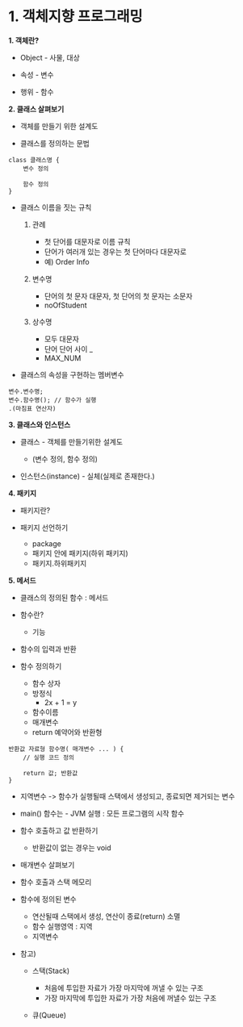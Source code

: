 # 1. 객체지향 프로그래밍

**1. 객체란?**
* Object - 사물, 대상

* 속성 - 변수

* 행위 - 함수

**2. 클래스 살펴보기**
* 객체를 만들기 위한 설계도
	
* 클래스를 정의하는 문법
```
class 클래스명 {
    변수 정의
		
    함수 정의
}
```
* 클래스 이름을 짓는 규칙
  1) 관례
		- 첫 단어를 대문자로 이름 규칙
		- 단어가 여러개 있는 경우는 첫 단어마다 대문자로
		- 예) Order Info
		
	2) 변수명
		- 단어의 첫 문자 대문자, 첫 단어의 첫 문자는 소문자
		- noOfStudent
		
  3) 상수명
		- 모두 대문자
		- 단어 단어 사이 _
		- MAX_NUM
	
* 클래스의 속성을 구현하는 멤버변수
```	
변수.변수명;
변수.함수명(); // 함수가 실행
.(마침표 연산자)
```	
**3. 클래스와 인스턴스**
* 클래스 - 객체를 만들기위한 설계도
  - (변수 정의, 함수 정의)
			
* 인스턴스(instance) - 실체(실제로 존재한다.)


**4. 패키지**
* 패키지란?
  	
* 패키지 선언하기
  - package		
  - 패키지 안에 패키지(하위 패키지)
  - 패키지.하위패키지
		
**5. 메서드**
* 클래스의 정의된 함수 : 메서드

* 함수란?
  - 기능

* 함수의 입력과 반환

* 함수 정의하기
  - 함수 상자
  - 방정식
  	+ 2x + 1 = y
  - 함수이름
  - 매개변수
  - return 예약어와 반환형
  
  
  
```
반환값 자료형 함수명( 매개변수 ... ) {
	// 실행 코드 정의
	
	return 값; 반환값
}
```
* 지역변수 -> 함수가 실행될때 스택에서 생성되고, 종료되면 제거되는 변수
* main() 함수는 - JVM 실행 : 모든 프로그램의 시작 함수

* 함수 호출하고 값 반환하기
	- 반환값이 없는 경우는 void

* 매개변수 살펴보기

* 함수 호출과 스택 메모리
* 함수에 정의된 변수

	- 연산될때 스택에서 생성, 연산이 종료(return) 소멸
	- 함수 실행영역 : 지역
	- 지역변수

* 참고)
  - 스택(Stack)  
  
    + 처음에 투입한 자료가 가장 마지막에 꺼낼 수 있는 구조
    + 가장 마지막에 투입한 자료가 가장 처음에 꺼낼수 있는 구조
  - 큐(Queue)
